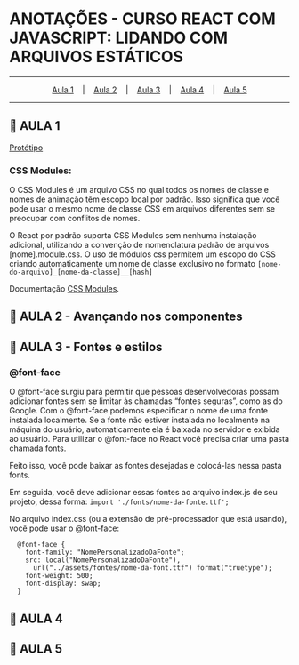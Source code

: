 # ANOTAÇÕES - CURSO REACT COM JAVASCRIPT: LIDANDO COM ARQUIVOS ESTÁTICOS

--- 

<p align="center">
  <a href="#-aula-1">Aula 1</a> &nbsp;&nbsp;&nbsp;|&nbsp;&nbsp;&nbsp;
  <a href="#-aula-2">Aula 2</a> &nbsp;&nbsp;&nbsp;|&nbsp;&nbsp;&nbsp;
  <a href="#-aula-3">Aula 3</a> &nbsp;&nbsp;&nbsp;|&nbsp;&nbsp;&nbsp;
  <a href="#-aula-4">Aula 4</a> &nbsp;&nbsp;&nbsp;|&nbsp;&nbsp;&nbsp;
  <a href="#-aula-5">Aula 5</a> 

</p>

---

## 📌 AULA 1
  [Protótipo](https://www.figma.com/file/Y1W8HJHKqlUdDFeWi8e4cz/Alura-Space-%7C-React%3A-arquivos-est%C3%A1ticos?node-id=89%3A4)

### CSS Modules:
O CSS Modules é um arquivo CSS no qual todos os nomes de classe e nomes de animação têm escopo local por padrão. Isso significa que você pode usar o mesmo nome de classe CSS em arquivos diferentes sem se preocupar com conflitos de nomes.

O React por padrão suporta CSS Modules sem nenhuma instalação adicional, utilizando a convenção de nomenclatura padrão de arquivos [nome].module.css. O uso de módulos css permitem um escopo do CSS criando automaticamente um nome de classe exclusivo no formato 
```[nome-do-arquivo]_[nome-da-classe]__[hash]```

Documentação [CSS Modules](https://github.com/css-modules/css-modules).


## 📌 AULA 2 - Avançando nos componentes
## 📌 AULA 3 - Fontes e estilos
### @font-face
  O @font-face surgiu para permitir que pessoas desenvolvedoras possam adicionar fontes sem se limitar às chamadas “fontes seguras”, como as do Google. Com o @font-face podemos especificar o nome de uma fonte instalada localmente. Se a fonte não estiver instalada no localmente na máquina do usuário, automaticamente ela é baixada no servidor e exibida ao usuário.
  Para utilizar o @font-face no React você precisa criar uma pasta chamada fonts.

  Feito isso, você pode baixar as fontes desejadas e colocá-las nessa pasta fonts.

  Em seguida, você deve adicionar essas fontes ao arquivo index.js de seu projeto, dessa forma: ```import './fonts/nome-da-fonte.ttf';```

  No arquivo index.css (ou a extensão de pré-processador que está usando), você pode usar o @font-face:
  ```
    @font-face {
      font-family: "NomePersonalizadoDaFonte";
      src: local("NomePersonalizadoDaFonte"),
        url("../assets/fontes/nome-da-font.ttf") format("truetype");
      font-weight: 500;
      font-display: swap;
    }
  ```


## 📌 AULA 4
## 📌 AULA 5